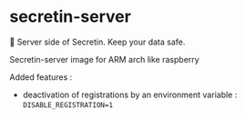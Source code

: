 # secretin-server
💾 Server side of Secretin. Keep your data safe.


Secretin-server image for ARM arch like raspberry

Added features :
* deactivation of registrations by an environment variable : ```DISABLE_REGISTRATION=1```
